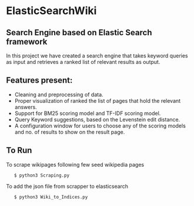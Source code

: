 # ElasticSearchWiki
## Search Engine based on Elastic Search framework
In this project we have created a search engine that takes keyword queries as input and retrieves a
ranked list of relevant results as output. 

## Features present:

- Cleaning and preprocessing of data.
- Proper visualization of ranked the list of pages that hold the relevant answers.
- Support for BM25 scoring model and TF-IDF scoring model.
- Query Keyword suggestions, based on the Levenstein edit distance.
- A configuration window for users to choose any of the scoring models and no. of results to show on the result page.

## To Run
To scrape wikipages following few seed wikipedia pages

```
   $ python3 Scraping.py
```
To add the json file from scrapper to elasticsearch
```
   $ python3 Wiki_to_Indices.py
```
